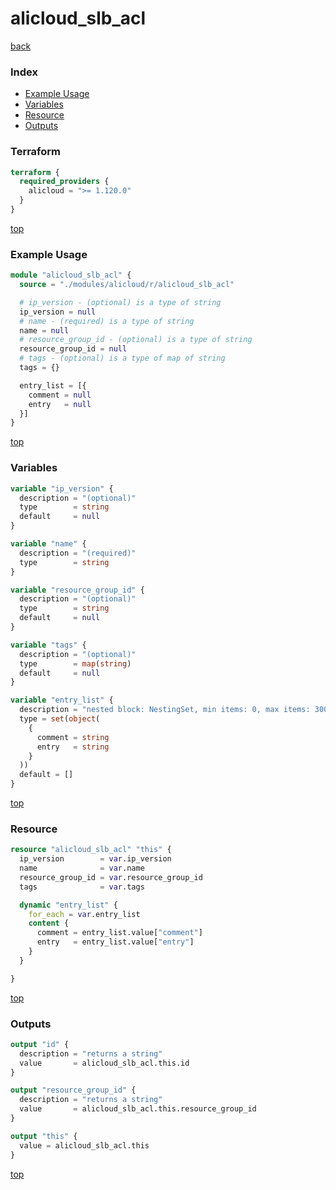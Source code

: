# alicloud_slb_acl

[back](../alicloud.md)

### Index

- [Example Usage](#example-usage)
- [Variables](#variables)
- [Resource](#resource)
- [Outputs](#outputs)

### Terraform

```terraform
terraform {
  required_providers {
    alicloud = ">= 1.120.0"
  }
}
```

[top](#index)

### Example Usage

```terraform
module "alicloud_slb_acl" {
  source = "./modules/alicloud/r/alicloud_slb_acl"

  # ip_version - (optional) is a type of string
  ip_version = null
  # name - (required) is a type of string
  name = null
  # resource_group_id - (optional) is a type of string
  resource_group_id = null
  # tags - (optional) is a type of map of string
  tags = {}

  entry_list = [{
    comment = null
    entry   = null
  }]
}
```

[top](#index)

### Variables

```terraform
variable "ip_version" {
  description = "(optional)"
  type        = string
  default     = null
}

variable "name" {
  description = "(required)"
  type        = string
}

variable "resource_group_id" {
  description = "(optional)"
  type        = string
  default     = null
}

variable "tags" {
  description = "(optional)"
  type        = map(string)
  default     = null
}

variable "entry_list" {
  description = "nested block: NestingSet, min items: 0, max items: 300"
  type = set(object(
    {
      comment = string
      entry   = string
    }
  ))
  default = []
}
```

[top](#index)

### Resource

```terraform
resource "alicloud_slb_acl" "this" {
  ip_version        = var.ip_version
  name              = var.name
  resource_group_id = var.resource_group_id
  tags              = var.tags

  dynamic "entry_list" {
    for_each = var.entry_list
    content {
      comment = entry_list.value["comment"]
      entry   = entry_list.value["entry"]
    }
  }

}
```

[top](#index)

### Outputs

```terraform
output "id" {
  description = "returns a string"
  value       = alicloud_slb_acl.this.id
}

output "resource_group_id" {
  description = "returns a string"
  value       = alicloud_slb_acl.this.resource_group_id
}

output "this" {
  value = alicloud_slb_acl.this
}
```

[top](#index)